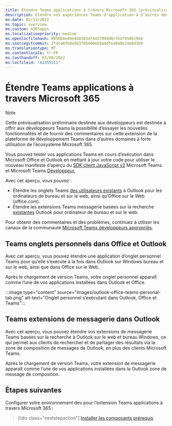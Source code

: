 ```yaml
---
title: Étendre Teams applications à travers Microsoft 365 (prévisualisation)
description: Étendre vos expériences Teams d’application à d’autres domaines à forte Microsoft 365
ms.date: 02/11/2022
ms.topic: overview
ms.custom: m365apps
ms.localizationpriority: medium
ms.openlocfilehash: 895660e49e468583d7443799dd0c55d7950619e0
ms.sourcegitcommit: 2fdca6fb0ade3f6b460eb9a4dfea0a8e2ab8d3b9
ms.translationtype: MT
ms.contentlocale: fr-FR
ms.lasthandoff: 03/08/2022
ms.locfileid: "63355511"
---
```

# <a name="extend-teams-apps-across-microsoft-365"></a>Étendre Teams applications à travers Microsoft 365

> [!NOTE]
> Cette prévisualisation préliminaire destinée aux développeurs est destinée à offrir aux développeurs Teams la possibilité d’essayer les nouvelles fonctionnalités et [](/microsoftteams/platform/feedback) de fournir des commentaires sur cette extension de la plateforme de développement Teams dans d’autres domaines à forte utilisation de l’écosystème Microsoft 365.

Vous pouvez tester vos applications Teams en cours d’exécution dans Microsoft Office et Outlook en mettant à jour votre code pour utiliser le nouveau manifeste d’aperçu du [SDK client JavaScript v2](using-teams-client-sdk-preview.md) Microsoft Teams et Microsoft Teams [Développeur.](../resources/schema/manifest-schema-dev-preview.md)

Avec cet aperçu, vous pouvez :

- Étendre les onglets Teams [des utilisateurs existants](/microsoftteams/platform/tabs/how-to/create-personal-tab) à Outlook pour les ordinateurs de bureau et sur le web, ainsi qu’Office sur le Web (office.com).
- Étendre les extensions Teams messagerie basées sur la recherche [existantes](/microsoftteams/platform/messaging-extensions/how-to/search-commands/define-search-command) Outlook pour ordinateur de bureau et sur le web.

Pour obtenir des commentaires et des problèmes, continuez à utiliser les canaux de la communauté [Microsoft Teams développeurs appropriés](/microsoftteams/platform/feedback).

## <a name="teams-personal-tabs-in-office-and-outlook"></a>Teams onglets personnels dans Office et Outlook

Avec cet aperçu, vous pouvez étendre une application d’onglet personnel Teams pour qu’elle s’exécute à la fois dans Outlook sur Windows bureau et sur le web, ainsi que dans Office sur le Web.

Après le chargement de version Teams, votre onglet personnel apparaît comme l’une de vos applications installées dans Outlook et Office.

:::image type="content" source="images/outlook-office-teams-personal-tab.png" alt-text="Onglet personnel s’exécutant dans Outlook, Office et Teams":::

## <a name="teams-messaging-extensions-in-outlook"></a>Teams extensions de messagerie dans Outlook

Avec cet aperçu, vous pouvez étendre vos extensions de messagerie Teams basées sur la recherche à Outlook sur le web et bureau Windows, ce qui permet aux clients de rechercher et de partager des résultats via la zone de composition de messages de Outlook, en plus des clients Microsoft Teams.

Après le chargement de version Teams, votre extension de messagerie apparaît comme l’une de vos applications installées dans la Outlook zone de message de composition.

## <a name="next-steps"></a>Étapes suivantes

Configurer votre environnement dev pour l’extension Teams applications à travers Microsoft 365 :

> [!div class="nextstepaction"]
> [Installer les composants prérequis](prerequisites.md)

